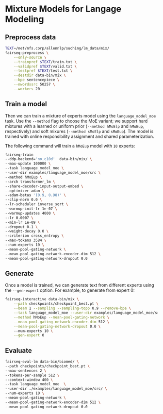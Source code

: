 # Mixture Models for Langage Modeling

## Preprocess data

```bash
TEXT=/net/nfs.corp/allennlp/suching/lm_data/mix/
fairseq-preprocess \
    --only-source \
    --trainpref $TEXT/train.txt \
    --validpref $TEXT/valid.txt \
    --testpref $TEXT/test.txt \
    --destdir data-bin/mix \
    --bpe sentencepiece \
    --nwordssrc 50257 \
    --workers 20
```

## Train a model

Then we can train a mixture of experts model using the `language_model_moe` task.
Use the `--method` flag to choose the MoE variant; we support hard mixtures with a learned or uniform prior (`--method hMoElp` and `hMoEup`, respectively) and soft mixures (`--method sMoElp` and `sMoEup`).
The model is trained with online responsibility assignment and shared parameterization.

The following command will train a `hMoEup` model with `10` experts:
```bash
fairseq-train 
--ddp-backend='no_c10d'  data-bin/mix/ \
--max-update 100000 \
--task language_model_moe \
--user-dir examples/language_model_moe/src \
--method hMoEup \
--arch transformer_lm \
--share-decoder-input-output-embed \
--optimizer adam \
--adam-betas '(0.9, 0.98)' \
--clip-norm 0.0 \
--lr-scheduler inverse_sqrt \
--warmup-init-lr 1e-07 \
--warmup-updates 4000 \
--lr 0.0007 \
--min-lr 1e-09 \
--dropout 0.1 \
--weight-decay 0.0 \
--criterion cross_entropy \
--max-tokens 3584 \
--num-experts 10 \
--mean-pool-gating-network \
--mean-pool-gating-network-encoder-dim 512 \
--mean-pool-gating-network-dropout 0.0   
```

## Generate

Once a model is trained, we can generate text from different experts using the `--gen-expert` option.
For example, to generate from expert 0:
```bash
fairseq-interactive data-bin/mix \
    --path checkpoints/checkpoint_best.pt \
    --beam 1 --sampling --sampling-topp 0.9 --remove-bpe \
    --task language_model_moe --user-dir examples/language_model_moe/src \
    --method hMoEup --mean-pool-gating-network \
    --mean-pool-gating-network-encoder-dim 512 \
    --mean-pool-gating-network-dropout 0.0 \  
    --num-experts 10 \
    --gen-expert 0
```

## Evaluate


```bash
fairseq-eval-lm data-bin/biomed/ \
--path checkpoints/checkpoint_best.pt \
--max-sentences 2 \
--tokens-per-sample 512 \
--context-window 400 \
--task language_model_moe  \
--user-dir ./examples/language_model_moe/src/ \
--num-experts 10 \
--mean-pool-gating-network \
--mean-pool-gating-network-encoder-dim 512 \
--mean-pool-gating-network-dropout 0.0
```
